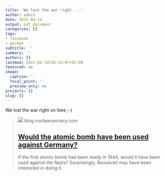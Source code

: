 ```yaml
---
title: 'We lost the war right ...'
author: admin
date: 2015-04-14
output: pdf_document
categories: []
tags:
- facebook
- german
subtitle: ''
summary: ''
authors: []
lastmod: 2015-04-14T20:13:07+02:00
featured: no
image:
  caption: ''
  focal_point: ''
  preview_only: no
projects: []
slug: []
---
```

We lost the war right on time ;-)
> [![](http://blog.nuclearsecrecy.com/wp-content/uploads/2013/10/B17-and-B29.jpg)](http://blog.nuclearsecrecy.com/2013/10/04/atomic-bomb-used-nazi-germany/)
> blog.nuclearsecrecy.com
> ## [Would the atomic bomb have been used against Germany?](http://blog.nuclearsecrecy.com/2013/10/04/atomic-bomb-used-nazi-germany/)
>
>If the first atomic bomb had been ready in 1944, would it have been used against the Nazis? Surprisingly, Roosevelt may have been interested in doing it.

